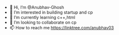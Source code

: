 - 👋 Hi, I’m @Anubhav-Ghosh
- 👀 I’m interested in building startup and cp
- 🌱 I’m currently learning c++,html
- 💞️ I’m looking to collaborate on cp
- 📫 How to reach me https://linktree.com/anubhav03

<!---
Anubhav-Ghosh1/Anubhav-Ghosh1 is a ✨ special ✨ repository because its `README.md` (this file) appears on your GitHub profile.
You can click the Preview link to take a look at your changes.
--->
